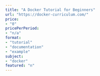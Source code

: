 ```yaml
---
title: "A Docker Tutorial for Beginners"
url: "https://docker-curriculum.com/"
price: 
- "0"
pricePerPeriod: 
- "n/a"
format: 
- "tutorial"
- "documentation"
- "example"
subject: 
- "docker"
featured: "n"
---
```

